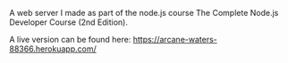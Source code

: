 A web server I made as part of the node.js course The Complete Node.js Developer Course (2nd Edition).

A live version can be found here: https://arcane-waters-88366.herokuapp.com/